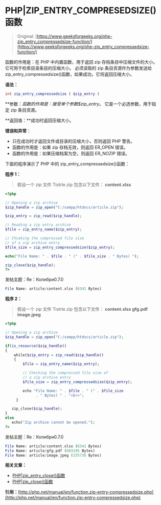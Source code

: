 # PHP|ZIP_ENTRY_COMPRESEDSIZE()函数

> Original: [https://www.geeksforgeeks.org/php-zip_entry_compressedsize-function/](https://www.geeksforgeeks.org/php-zip_entry_compressedsize-function/)

函数的作用是：在 PHP 中内置函数，用于返回 zip 存档条目中压缩文件的大小。 它可用于检索目录条目的压缩大小。 必须读取的 zip 条目资源作为参数发送给 zip_entry_compressedsize()函数，如果成功，它将返回压缩大小。

**语法：**

```php
int zip_entry_compressedsize ( $zip_entry )
```

**参数：**函数的作用是：接受单个参数*$zip_entry*。 它是一个必选参数，用于指定 zip 条目资源。

**返回值：**成功时返回压缩大小。

**错误和异常**：

*   只在成功时才返回文件或目录的压缩大小，否则返回 PHP 警告。
*   函数的作用是：如果 zip 存档无效，则返回 ER_OPEN 错误。
*   函数的作用是：如果压缩档案为空，则返回 ER_NOZIP 错误。

下面的程序演示了 PHP 中的 zip_entry_compressedsize()函数：

**程序 1：**

> 假设一个 zip 文件 Tistrle.zip 包含以下文件：
> **content.xlsx**

```php
<?php

// Opening a zip archive
$zip_handle = zip_open("C:/xampp/htdocs/article.zip");

$zip_entry = zip_read($zip_handle);

// Reading a zip entry archive 
$file = zip_entry_name($zip_entry);

// Chceking the compressed file size
// of a zip archive entry 
$file_size = zip_entry_compressedsize($zip_entry);

echo("File Name: " . $file . " (" . $file_size . " Bytes) ");

zip_close($zip_handle);
?>
```

发帖主题：Re：Колибри0.7.0

```php
File Name: article/content.xlsx (6341 Bytes)

```

**程序 2：**

> 假设一个 zip 文件 Tistrle.zip 包含以下文件：
>  **content.xlsx
> gfg.pdf
> image.jpeg**

```php
<?php

// Opening a zip archive
$zip_handle = zip_open("C:/xampp/htdocs/article.zip");

if(is_resource($zip_handle)) 
{ 
    while($zip_entry = zip_read($zip_handle)) 
    { 
        $file = zip_entry_name($zip_entry);

        // Checking the compressed file size of
        // a zip archive entry 
        $file_size = zip_entry_compressedsize($zip_entry);

        echo "File Name: " . $file . " (" . $file_size 
              . " Bytes) " . "<br>";
     } 

   zip_close($zip_handle);
} 
else
   echo("Zip archive cannot be opened.");
?>
```

发帖主题：Re：Колибри0.7.0

```php
File Name: article/content.xlsx (6341 Bytes) 
File Name: article/gfg.pdf (603195 Bytes) 
File Name: article/image.jpeg (155736 Bytes) 

```

**相关文章：**

*   [PHP|zip_entry_close()函数](https://www.geeksforgeeks.org/php-zip_entry_close-function/)
*   [PHP|zip_close()函数](https://www.geeksforgeeks.org/php-zip_close-function/)

**引用：**[http://php.net/manual/en/function.zip-entry-compressedsize.php](http://php.net/manual/en/function.zip-entry-compressedsize.php)